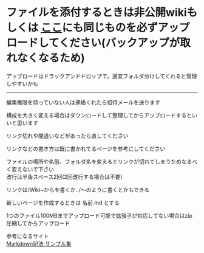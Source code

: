 # ファイルを添付するときは非公開wikiもしくは [ここ](../未整理のファイル)にも同じものを必ずアップロードしてください(バックアップが取れなくなるため)
アップロードはドラックアンドドロップで。適宜フォルダ分けしてくれると管理しやすいかも



---

編集権限を持っていない人は連絡くれたら招待メールを送ります

構成を大きく変える場合はダウンロードして整理してからアップロードするといいと思います

リンク切れや間違いなどがあったら直してください

リンクなどの書き方は既に書かれてるページを参考にしてください

ファイルの場所や名前、フォルダ名を変えるとリンクが切れてしまうためなるべく変えないで下さい  
改行は半角スペース2回(2回改行する場合は不要)

リンクは/Wiki~からを書くか../～のように書くとかもできる

新しいページを作成するときは  名前.md  とする

1つのファイル100MBまでアップロード可能で拡張子が対応してない場合はzip圧縮してからアップロード

参考になるサイト  
[Markdown記法 サンプル集](https://qiita.com/tbpgr/items/989c6badefff69377da7)
